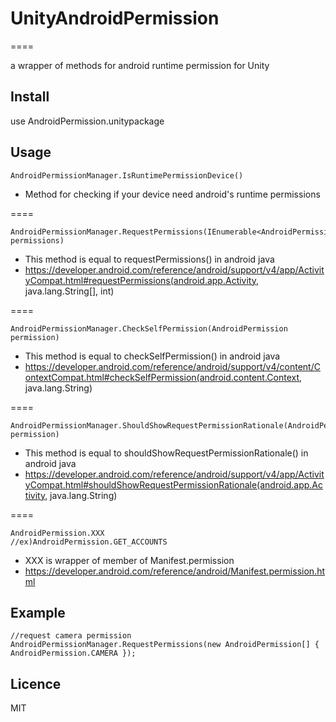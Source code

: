 # UnityAndroidPermission

====

a wrapper of methods for android runtime permission for Unity

## Install
use AndroidPermission.unitypackage

## Usage
```
AndroidPermissionManager.IsRuntimePermissionDevice()
```

- Method for checking if your device need android's runtime permissions


====

	
```
AndroidPermissionManager.RequestPermissions(IEnumerable<AndroidPermission> permissions)
```

- This method is equal to requestPermissions() in android java
- https://developer.android.com/reference/android/support/v4/app/ActivityCompat.html#requestPermissions(android.app.Activity, java.lang.String[], int)


====

```
AndroidPermissionManager.CheckSelfPermission(AndroidPermission permission)
```


- This method is equal to checkSelfPermission() in android java
- https://developer.android.com/reference/android/support/v4/content/ContextCompat.html#checkSelfPermission(android.content.Context, java.lang.String)

====

```
AndroidPermissionManager.ShouldShowRequestPermissionRationale(AndroidPermission permission)
```

- This method is equal to shouldShowRequestPermissionRationale() in android java
- https://developer.android.com/reference/android/support/v4/app/ActivityCompat.html#shouldShowRequestPermissionRationale(android.app.Activity, java.lang.String)

====

```
AndroidPermission.XXX
//ex)AndroidPermission.GET_ACCOUNTS
```

- XXX is wrapper of member of Manifest.permission
- https://developer.android.com/reference/android/Manifest.permission.html



## Example

```
//request camera permission
AndroidPermissionManager.RequestPermissions(new AndroidPermission[] { AndroidPermission.CAMERA });
```

## Licence

MIT